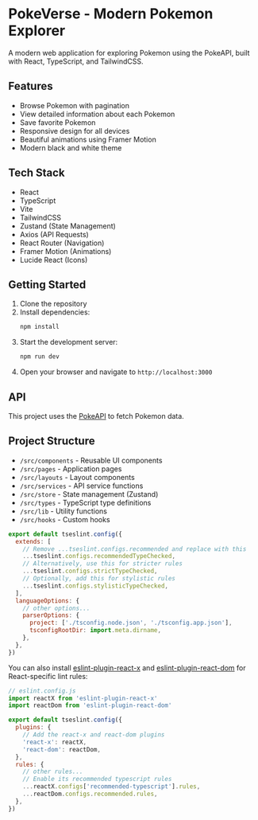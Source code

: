 # PokeVerse - Modern Pokemon Explorer

A modern web application for exploring Pokemon using the PokeAPI, built with React, TypeScript, and TailwindCSS.

## Features

- Browse Pokemon with pagination
- View detailed information about each Pokemon
- Save favorite Pokemon
- Responsive design for all devices
- Beautiful animations using Framer Motion
- Modern black and white theme

## Tech Stack

- React
- TypeScript
- Vite
- TailwindCSS
- Zustand (State Management)
- Axios (API Requests)
- React Router (Navigation)
- Framer Motion (Animations)
- Lucide React (Icons)

## Getting Started

1. Clone the repository
2. Install dependencies:
   ```bash
   npm install
   ```
3. Start the development server:
   ```bash
   npm run dev
   ```
4. Open your browser and navigate to `http://localhost:3000`

## API

This project uses the [PokeAPI](https://pokeapi.co/) to fetch Pokemon data.

## Project Structure

- `/src/components` - Reusable UI components
- `/src/pages` - Application pages
- `/src/layouts` - Layout components
- `/src/services` - API service functions
- `/src/store` - State management (Zustand)
- `/src/types` - TypeScript type definitions
- `/src/lib` - Utility functions
- `/src/hooks` - Custom hooks
```js
export default tseslint.config({
  extends: [
    // Remove ...tseslint.configs.recommended and replace with this
    ...tseslint.configs.recommendedTypeChecked,
    // Alternatively, use this for stricter rules
    ...tseslint.configs.strictTypeChecked,
    // Optionally, add this for stylistic rules
    ...tseslint.configs.stylisticTypeChecked,
  ],
  languageOptions: {
    // other options...
    parserOptions: {
      project: ['./tsconfig.node.json', './tsconfig.app.json'],
      tsconfigRootDir: import.meta.dirname,
    },
  },
})
```

You can also install [eslint-plugin-react-x](https://github.com/Rel1cx/eslint-react/tree/main/packages/plugins/eslint-plugin-react-x) and [eslint-plugin-react-dom](https://github.com/Rel1cx/eslint-react/tree/main/packages/plugins/eslint-plugin-react-dom) for React-specific lint rules:

```js
// eslint.config.js
import reactX from 'eslint-plugin-react-x'
import reactDom from 'eslint-plugin-react-dom'

export default tseslint.config({
  plugins: {
    // Add the react-x and react-dom plugins
    'react-x': reactX,
    'react-dom': reactDom,
  },
  rules: {
    // other rules...
    // Enable its recommended typescript rules
    ...reactX.configs['recommended-typescript'].rules,
    ...reactDom.configs.recommended.rules,
  },
})
```
